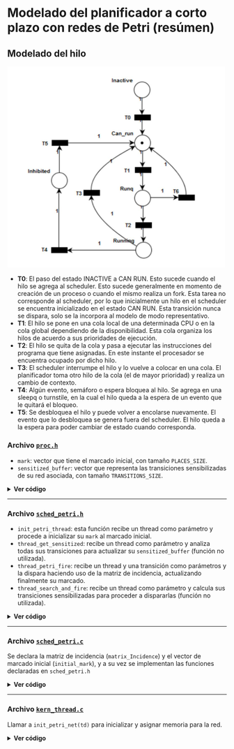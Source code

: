# Modelado del planificador a corto plazo con redes de Petri (resúmen)

## Modelado del hilo

<img src="../../assets/thread_model.jpeg" width="500px">

- **T0**: El paso del estado INACTIVE a CAN RUN. Esto sucede cuando el hilo se agrega al scheduler. Esto sucede generalmente en momento de creación de un proceso o cuando el mismo realiza un fork. Esta tarea no corresponde al scheduler, por lo que inicialmente un hilo en el scheduler se encuentra inicializado en el estado CAN RUN. Esta transición nunca se dispara, solo se la incorpora al modelo de modo representativo.
- **T1**: El hilo se pone en una cola local de una determinada CPU o en la cola global dependiendo de la disponibilidad. Esta cola organiza los hilos de acuerdo a sus prioridades de ejecución.
- **T2**: El hilo se quita de la cola y pasa a ejecutar las instrucciones del programa que tiene asignadas. En este instante el procesador se encuentra ocupado por dicho hilo.
- **T3**: El scheduler interrumpe el hilo y lo vuelve a colocar en una cola. El planificador toma otro hilo de la cola (el de mayor prioridad) y realiza un cambio de contexto.
- **T4**: Algún evento, semáforo o espera bloquea al hilo. Se agrega en una sleepq o turnstile, en la cual el hilo queda a la espera de un evento que le quitará el bloqueo.
- **T5**: Se desbloquea el hilo y puede volver a encolarse nuevamente. El evento que lo desbloquea se genera fuera del scheduler. El hilo queda a la espera para poder cambiar de estado cuando corresponda.

### Archivo [`proc.h`](../../migrations/11.0.0_PI/sys/sys/proc.h)

- `mark`: vector que tiene el marcado inicial, con tamaño `PLACES_SIZE`.
- `sensitized_buffer`: vector que representa las transiciones sensibilizadas de su red asociada, con tamaño `TRANSITIONS_SIZE`.

<details><summary><b style="cursor: pointer;">Ver código</b></summary>

```h
...
#define PLACES_SIZE 5
#define TRANSITIONS_SIZE 7
...

struct thread {
	struct mtx	*volatile td_lock; /* replaces sched lock */
	struct proc	*td_proc;	/* (*) Associated process. */
	TAILQ_ENTRY(thread) td_plist;	/* (*) All threads in this proc. */
	TAILQ_ENTRY(thread) td_runq;	/* (t) Run queue. */
    ...
	int mark[PLACES_SIZE];
	int sensitized_buffer[TRANSITIONS_SIZE];
};
```

</details>

---

### Archivo [`sched_petri.h`](../../migrations/11.0.0_PI/sys/sys/sched_petri.h)

- `init_petri_thread`: esta función recibe un thread como parámetro y procede a inicializar su `mark` al marcado inicial.
- `thread_get_sensitized`: recibe un thread como parámetro y analiza todas sus transiciones para actualizar su `sensitized_buffer` (función no utilizada).
- `thread_petri_fire`: recibe un thread y una transición como parámetros y la dispara haciendo uso de la matriz de incidencia, actualizando finalmente su marcado.
- `thread_search_and_fire`: recibe un thread como parámetro y calcula sus transiciones sensibilizadas para proceder a dispararlas (función no utilizada).

<details><summary><b style="cursor: pointer;">Ver código</b></summary>

```h
#ifndef SCHED_PETRI_H
#define SCHED_PETRI_H
...
#include <sys/proc.h>
...

struct petri_cpu_resource_net {
	int mark[CPU_NUMBER_PLACES];
	int sensitized_buffer[CPU_NUMBER_TRANSITION];
	int cpu_owner_list[CPU_NUMBER];
	char incidence_matrix[CPU_NUMBER_PLACES][CPU_NUMBER_TRANSITION];
	char inhibition_matrix[CPU_NUMBER_PLACES][CPU_NUMBER_TRANSITION];
	int is_automatic_transition[CPU_NUMBER_TRANSITION];
};

//Petri thread Methods
void init_petri_thread(struct thread *pt_thread);
void thread_get_sensitized(struct thread *pt);
__inline int thread_transition_is_sensitized(struct thread *pt, int transition_index);
void thread_petri_fire(struct thread *pt, int transition);
void thread_print_net(struct thread *pt);

...
#endif
```

</details>

---

### Archivo [`sched_petri.c`](../../migrations/11.0.0_PI/sys/kern/sched_petri.c)

Se declara la matriz de incidencia (`matrix_Incidence`) y el vector de marcado inicial (`initial_mark`), y a su vez se implementan las funciones declaradas en `sched_petri.h`

<details><summary><b style="cursor: pointer;">Ver código</b></summary>

```c
#include <sys/sched_petri.h>

/*
GLOBAL VARIABLES
*/
const int matrix_Incidence[PLACES_SIZE][TRANSITIONS_SIZE] = {
	{-1,  0,  0,  0,  0,  0 ,  0},
	{ 1, -1,  0,  1,  0,  1 ,  1},
	{ 0,  1, -1,  0,  0,  0 , -1},
	{ 0,  0,  1, -1, -1,  0 ,  0},
	{ 0,  0,  0,  0,  1, -1 ,  0}
};

const int initial_mark[PLACES_SIZE] = { 0, 1, 0, 0, 0 };
...
```

</details>

---

### Archivo [`kern_thread.c`](../../migrations/11.0.0_PI/sys/kern/kern_thread.c)

Llamar a `init_petri_net(td)` para inicializar y asignar memoria para la red.

<details><summary><b style="cursor: pointer;">Ver código</b></summary>

```c
...

/*
 * Allocate a thread.
 */
struct thread *
thread_alloc(int pages)
{
	struct thread *td;

	thread_reap(); /* check if any zombies to get */

	td = (struct thread *)uma_zalloc(thread_zone, M_WAITOK);
	KASSERT(td->td_kstack == 0, ("thread_alloc got thread with kstack"));
	if (!vm_thread_new(td, pages)) {
		uma_zfree(thread_zone, td);
		return (NULL);
	}
	cpu_thread_alloc(td);
	vm_domain_policy_init(&td->td_vm_dom_policy);
	init_petri_thread(td);
	return (td);
}

...
```

<details><summary><b style="cursor: pointer;">Ver código</b></summary>

---

## Bibliografía

[Repositorio Nicolas Papp][nicolaspapp repo]

<!-- Global variables -->

[nicolaspapp repo]: https://github.com/nicolaspapp/freebsd/tree/final-project
